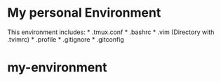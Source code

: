 My personal Environment
======

This environment includes:
    * .tmux.conf
    * .bashrc
    * .vim (Directory with .tvimrc)
    * .profile
    * .gitignore
    * .gitconfig
# my-environment
